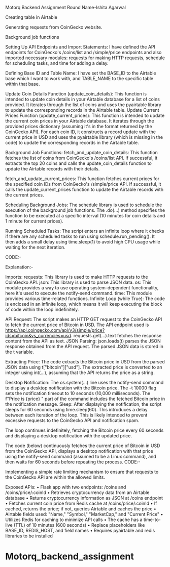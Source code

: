 Motorq Backend Assignment Round
Name-Ishita Agarwal

Creating table in Airtable
 
Generating requests from CoinGecko website.
 




Background job functions

Setting Up API Endpoints and Import Statements:
I have defined the API endpoints for CoinGecko's /coins/list and /simple/price endpoints and also imported necessary modules: requests for making HTTP requests, schedule for scheduling tasks, and time for adding a delay.

Defining Base ID and Table Name:
I have set the BASE_ID to the Airtable base which I want to work with, and TABLE_NAME to the specific table within that base.

Update Coin Details Function (update_coin_details):
This function is intended to update coin details in your Airtable database for a list of coins provided. It iterates through the list of coins and uses the pyairtable library to update the corresponding records in the Airtable table.
Update Current Prices Function (update_current_prices):
This function is intended to update the current coin prices in your Airtable database. It iterates through the provided prices dictionary (assuming it's in the format returned by the CoinGecko API). For each coin ID, it constructs a record update with the current price in USD and uses the pyairtable library (which is missing in the code) to update the corresponding records in the Airtable table.

Background Job Functions:
fetch_and_update_coin_details: This function fetches the list of coins from CoinGecko's /coins/list API. If successful, it extracts the top 20 coins and calls the update_coin_details function to update the Airtable records with their details.

fetch_and_update_current_prices: This function fetches current prices for the specified coin IDs from CoinGecko's /simple/price API. If successful, it calls the update_current_prices function to update the Airtable records with the current prices.

Scheduling Background Jobs:
The schedule library is used to schedule the execution of the background job functions. The .do(...) method specifies the function to be executed at a specific interval (10 minutes for coin details and 1 minute for current prices).

Running Scheduled Tasks:
The script enters an infinite loop where it checks if there are any scheduled tasks to run using schedule.run_pending(). It then adds a small delay using time.sleep(1) to avoid high CPU usage while waiting for the next iteration.

CODE:-
 
 




Explanation:-

Imports:
requests: This library is used to make HTTP requests to the CoinGecko API.
json: This library is used to parse JSON data.
os: This module provides a way to use operating system-dependent functionality, here it's used to execute the notify-send command.
time: This module provides various time-related functions.
Infinite Loop (while True):
The code is enclosed in an infinite loop, which means it will keep executing the block of code within the loop indefinitely.


API Request:
The script makes an HTTP GET request to the CoinGecko API to fetch the current price of Bitcoin in USD. The API endpoint used is https://api.coingecko.com/api/v3/simple/price?ids=bitcoin&vs_currencies=usd.
requests.get(...).text fetches the response content from the API as text.
JSON Parsing:
json.loads(t) parses the JSON response obtained from the API request.
The parsed JSON data is stored in the t variable.

Extracting Price:
The code extracts the Bitcoin price in USD from the parsed JSON data using t["bitcoin"]["usd"].
The extracted price is converted to an integer using int(...), assuming that the API returns the price as a string.

Desktop Notification:
The os.system(...) line uses the notify-send command to display a desktop notification with the Bitcoin price. The -t 10000 flag sets the notification timeout to 10 seconds (10,000 milliseconds).
The f"Price is {price} " part of the command includes the fetched Bitcoin price in the notification message.
Sleep:
After displaying the notification, the script sleeps for 60 seconds using time.sleep(60). This introduces a delay between each iteration of the loop. This is likely intended to prevent excessive requests to the CoinGecko API and notification spam.

The loop continues indefinitely, fetching the Bitcoin price every 60 seconds and displaying a desktop notification with the updated price.









The code (below) continuously fetches the current price of Bitcoin in USD from the CoinGecko API, displays a desktop notification with that price using the notify-send command (assumed to be a Linux command), and then waits for 60 seconds before repeating the process.
CODE:-
 
Implementing a simple rate limiting mechanism to ensure that requests to the CoinGecko API are within the allowed limits.
 


Exposed APIs:
•	Flask app with two endpoints: /coins and /coins/price/:coinId
•	Retrieves cryptocurrency data from an Airtable database
•	Returns cryptocurrency information as JSON at /coins endpoint
•	Fetches current coin price from Redis cache at /coins/price/:coinId
•	If cached, returns the price; if not, queries Airtable and caches the price
•	Airtable fields used: "Name," "Symbol," "MarketCap," and "Current Price"
•	Utilizes Redis for caching to minimize API calls
•	The cache has a time-to-live (TTL) of 10 minutes (600 seconds)
•	Replace placeholders like BASE_ID, REDIS_HOST, and field names
•	Requires pyairtable and redis libraries to be installed

 
 


# Motorq_backend_assignment

